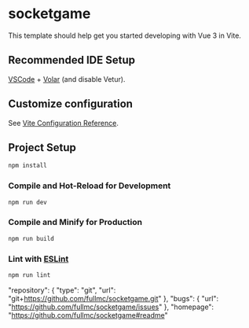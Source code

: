 # socketgame

This template should help get you started developing with Vue 3 in Vite.

## Recommended IDE Setup

[VSCode](https://code.visualstudio.com/) + [Volar](https://marketplace.visualstudio.com/items?itemName=Vue.volar) (and disable Vetur).

## Customize configuration

See [Vite Configuration Reference](https://vite.dev/config/).

## Project Setup

```sh
npm install
```

### Compile and Hot-Reload for Development

```sh
npm run dev
```

### Compile and Minify for Production

```sh
npm run build
```

### Lint with [ESLint](https://eslint.org/)

```sh
npm run lint
```
  "repository": {
    "type": "git",
    "url": "git+https://github.com/fullmc/socketgame.git"
  },
    "bugs": {
    "url": "https://github.com/fullmc/socketgame/issues"
  },
  "homepage": "https://github.com/fullmc/socketgame#readme"